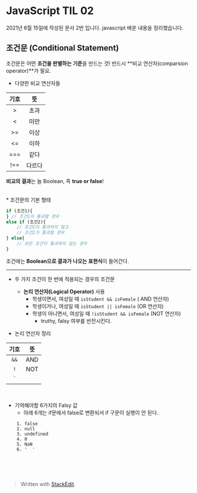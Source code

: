 ﻿

# JavaScript TIL 02

2021년 6월 15일에 작성된 문서 2번 입니다.
javascript 배운 내용을 정리했습니다.

## 조건문 (Conditional Statement)

조건문은 어떤 **조건을 판별하는 기준**을 만드는 것!
반드시 **비교 연산자(comparsion operator)**가 필요.

* 다양한 비교 연산자들

|기호| 뜻 |
|:---:|:---:|
|>|초과|
|<|미만|
|>=|이상|
|<=|이하|
|===|같다|
|!==|다르다|

**비교의 결과**는 늘 Boolean, 즉 **true or false**!

<br>
* 조건문의 기본 형태

```javascript
if (조건1){
} // 조건1이 통과할 경우 
else if (조건2){
	// 조건1이 통과하지 않고
	// 조건2가 통과할 경우
} else{
	// 모든 조건이 통과하지 않는 경우
}
```
조건에는 **Boolean으로 결과가 나오는 표현식**이 들어간다.

----
* 두 가지 조건이 한 번에 적용되는 경우의 조건문 
	* **논리 연산자(Logical Operator)** 사용
		* 학생이면서, 여성일 때 
			 `isStudent && isFemale` ( AND 연산자)
		* 학생이거나, 여성일 때 
			`isStudent || isFemale` (OR 연산자)
		* 학생이 아니면서, 여성일 때 
			`!isStudent && isFemale` (NOT 연산자)
			* truthy, falsy 여부를 반전시킨다.

* 논리 연산자 정리

|기호| 뜻 |
|:---:|:---:|
|`&&`|AND|
|`!`|NOT|
|`||`|OR|

<br>

* 기억해야할 6가지의 Falsy 값
	* 아래 6개는 if문에서 false로 변환되서 if 구문이 실행이 안 된다.
>
		1. false
		2. null
		3. undefined
		4. 0
		5. NaN
		6. '  '

<br>
<br>
<br>

> Written with [StackEdit](https://stackedit.io/).

